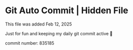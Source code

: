 # Git Auto Commit | Hidden File

This file was added Feb 12, 2025

Just for fun and keeping my daily git commit active 🤪

commit number: 835185
